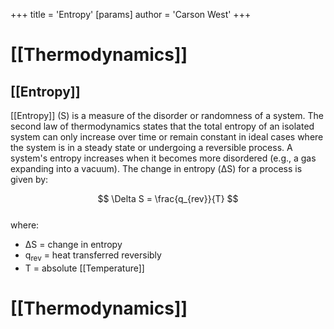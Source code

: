 +++
 title = 'Entropy'
[params]
	author = 'Carson West'
+++
# [[Thermodynamics]]

## [[Entropy]]

[[Entropy]] (S) is a measure of the disorder or randomness of a system.  The second law of thermodynamics states that the total entropy of an isolated system can only increase over time or remain constant in ideal cases where the system is in a steady state or undergoing a reversible process.  A system's entropy increases when it becomes more disordered (e.g., a gas expanding into a vacuum).  The change in entropy (ΔS) for a process is given by:

 $$ \Delta S = \frac{q_{rev}}{T} $$  
where:

* ΔS = change in entropy
* q<sub>rev</sub> = heat transferred reversibly
* T = absolute [[Temperature]]

# [[Thermodynamics]]